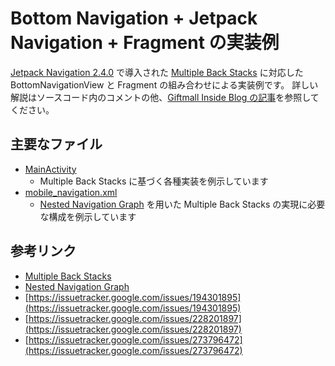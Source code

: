 # Bottom Navigation + Jetpack Navigation + Fragment の実装例

[Jetpack Navigation 2.4.0](https://developer.android.com/jetpack/androidx/releases/navigation?hl=ja#2.4.0) で導入された [Multiple Back Stacks](https://developer.android.com/guide/navigation/multi-back-stacks) に対応した BottomNavigationView と Fragment の組み合わせによる実装例です。
詳しい解説はソースコード内のコメントの他、[Giftmall Inside Blog の記事](https://inside.luchegroup.com/entry/2023/)を参照してください。

## 主要なファイル

- [MainActivity](https://github.com/lucheholdings/BottomNavigationSample/blob/main/app/src/main/java/jp/co/giftmall/sample/navigation/MainActivity.kt)
  - Multiple Back Stacks に基づく各種実装を例示しています
- [mobile_navigation.xml](https://github.com/lucheholdings/BottomNavigationSample/blob/main/app/src/main/res/navigation/mobile_navigation.xml)
  - [Nested Navigation Graph](https://developer.android.com/guide/navigation/navigation-nested-graphs) を用いた Multiple Back Stacks の実現に必要な構成を例示しています

## 参考リンク

- [Multiple Back Stacks](https://developer.android.com/guide/navigation/multi-back-stacks)
- [Nested Navigation Graph](https://developer.android.com/guide/navigation/navigation-nested-graphs)
- [https://issuetracker.google.com/issues/194301895](https://issuetracker.google.com/issues/194301895)
- [https://issuetracker.google.com/issues/228201897](https://issuetracker.google.com/issues/228201897)
- [https://issuetracker.google.com/issues/273796472](https://issuetracker.google.com/issues/273796472)